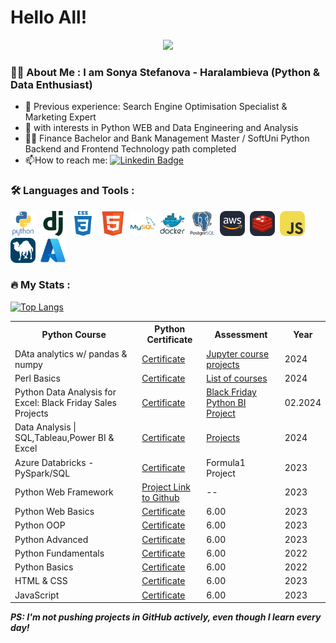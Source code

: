 <h1>
  Hello All!
</h1>

<div align="center">
<img src="https://media4.giphy.com/media/coxQHKASG60HrHtvkt/giphy.gif?cid=ecf05e478m68zpix8f7y7kurycgorru6ooq2ru8z8q9dzy4i&ep=v1_gifs_search&rid=giphy.gif&ct=g"></div>

### :woman_technologist: About Me : I am Sonya Stefanova - Haralambieva (Python & Data Enthusiast)
- :telescope: Previous experience: Search Engine Optimisation Specialist & Marketing Expert
- :telescope: with interests in Python WEB and Data Engineering and Analysis
- :woman_student: Finance Bachelor and Bank Management Master / SoftUni Python Backend and Frontend Technology path completed
- :mailbox:How to reach me: [![Linkedin Badge](https://img.shields.io/badge/-Sonya-blue?style=flat&logo=Linkedin&logoColor=white)](https://www.linkedin.com/in/sonya-stefanova-haralambieva-41286537/)

### :hammer_and_wrench: Languages and Tools :

<div>
<img src="https://github.com/devicons/devicon/blob/master/icons/python/python-original-wordmark.svg" title="Django" alt="Django" width="40" height="40"/>&nbsp;
    <img src="https://github.com/devicons/devicon/blob/master/icons/django/django-plain.svg" title="Django" alt="Django" width="40" height="40"/>&nbsp;
  <img src="https://github.com/devicons/devicon/blob/master/icons/css3/css3-plain-wordmark.svg"  title="CSS3" alt="CSS" width="40" height="40"/>&nbsp;
  <img src="https://github.com/devicons/devicon/blob/master/icons/html5/html5-original.svg" title="HTML5" alt="HTML" width="40" height="40"/>&nbsp;
  <img src="https://github.com/devicons/devicon/blob/master/icons/mysql/mysql-original-wordmark.svg" title="MySQL"  alt="MySQL" width="40" height="40"/>&nbsp;
 <img src="https://github.com/devicons/devicon/blob/master/icons/docker/docker-original-wordmark.svg" title="Docker"  alt="Docker" width="40" height="40"/>&nbsp;
<img src="https://github.com/devicons/devicon/blob/master/icons/postgresql/postgresql-original-wordmark.svg" title="PostgreSQL"  alt="Postgres" width="40" height="40"/>&nbsp;
<img src="https://github.com/tandpfun/skill-icons/blob/main/icons/AWS-Dark.svg" title="AWS"  alt="AWS" width="40" height="40"/>&nbsp;
<img src="https://github.com/tandpfun/skill-icons/blob/main/icons/Redis-Dark.svg" title="Redis Cache"  alt="Redis" width="40" height="40"/>&nbsp;
  <img src="https://github.com/tandpfun/skill-icons/blob/main/icons/JavaScript.svg" title="JS"  alt="JS" width="40" height="40"/>&nbsp;
  <img src="https://github.com/tandpfun/skill-icons/blob/main/icons/Perl.svg" title="JS"  alt="JS" width="40" height="40"/>&nbsp;
  <img src="https://raw.githubusercontent.com/devicons/devicon/55609aa5bd817ff167afce0d965585c92040787a/icons/azure/azure-original.svg" title="Azure"  alt="Azure" width="40" height="40"/>&nbsp;

  
</div>

### :fire: My Stats :
[![Top Langs](https://github-readme-stats.vercel.app/api/top-langs/?username=sonya-stefanova&layout=compact&theme=vision-friendly-dark)](https://github.com/anuraghazra/github-readme-stats)
<div>
<table>
  <tr>
    <th>Python Course</th>
    <th>Python Certificate</th>
    <th>Assessment</th>
    <th>Year</th>
  </tr>
    <tr>
    <td>DAta analytics w/ pandas & numpy </td>
    <td><a href="https://www.udemy.com/certificate/UC-c9890488-dfc8-4bda-bd74-e13636aeb5fe/">Certificate</a></td>
    <td><a href="https://github.com/sonya-stefanova/data_analysis_pandas">Jupyter course projects</a></td>
    <td>2024</td>
  </tr>
  <tr>
    <td>Perl Basics </td>
    <td><a href="https://udemy-certificate.s3.amazonaws.com/image/UC-551c5f3f-7790-49d5-b344-7887f81558de.jpg?v=1710600623000">Certificate</a></td>
    <td><a href="https://github.com/sonya-stefanova/perl">List of courses</a></td>
    <td>2024</td>
  </tr>
   <tr>
    <td>Python Data Analysis for Excel: Black Friday Sales Projects 
</td>
     <td><a href="https://www.udemy.com/certificate/UC-c793cc5f-eec4-44f5-aff7-08a6f9665cc2/">Certificate</a></td>
    <td><a href="https://github.com/sonya-stefanova/Python-Data-Analysis-For-Excel-Black-Friday-Sales-Project-">Black Friday Python BI Project</a></td>
    <td>02.2024</td>
  </tr>
  <tr>
    <td>Data Analysis | SQL,Tableau,Power BI & Excel 
</td>
     <td><a href="https://www.udemy.com/certificate/UC-e9f917e7-d95f-4b1f-894d-9d91efdead9a/">Certificate</a></td>
    <td><a href="https://public.tableau.com/app/profile/sonya.stefanova.haralambieva/vizzes">Projects</a></td>
    <td>2024</td>
  </tr>
    <tr>
    <td>Azure Databricks - PySpark/SQL</td>
     <td><a href="https://www.udemy.com/certificate/UC-29865d1c-fddc-4123-af2c-69f5f3225de3/">Certificate</a></td>
    <td>Formula1 Project</td>
    <td>2023</td>
  </tr>
  <tr>
    <td>Python Web Framework</td>
     <td><a href="https://github.com/sonya-stefanova/DJANGO-BLOG-APP">Project Link to Github</a></td>
    <td>--</td>
    <td>2023</td>
  </tr>
  <tr>
    <td>Python Web Basics</td>
    <td><a href="https://softuni.bg/certificates/certificates/converttoimage/177803?code=7aaf7677">Certificate</a></td>
    <td>6.00</td>
    <td>2023</td>
  </tr>
  <tr>
    <td>Python OOP</td>
    <td><a href="https://softuni.bg/certificates/certificates/converttoimage/168166?code=0d1f9d57">Certificate</a></td>
    <td>6.00</td>
    <td>2023</td>
  </tr>

  <tr>
    <td>Python Advanced</td>
    <td><a href="https://softuni.bg/certificates/certificates/converttoimage/159268?code=8ae628f2)https://softuni.bg/certificates/certificates/converttoimage/159268?code=8ae628f2">Certificate</a></td>
    <td>6.00</td>
    <td>2023</td>
  </tr>
    <tr>
    <td>Python Fundamentals</td>
    <td><a href="https://softuni.bg/certificates/certificates/converttoimage/138811?code=e99bb0fd">Certificate</a></td>
    <td>6.00</td>
    <td>2022</td>
  </tr>
  <tr>
    <td>Python Basics</td>
    <td><a href="https://softuni.bg/certificates/certificates/converttoimage/125902?code=99e98268">Certificate</a></td>
    <td>6.00</td>
    <td>2022</td>
  </tr>
  <tr>
    <td>HTML & CSS </td>
     <td><a href="https://softuni.bg/certificates/certificates/converttoimage/200278?code=db26188d">Certificate</a></td>
    <td>6.00</td>
    <td>2023</td>
  </tr>
  <tr>
    <td>JavaScript </td>
     <td><a href="https://softuni.bg/certificates/details/199304/64387d92">Certificate</a></td>
    <td>6.00</td>
    <td>2023</td>
  </tr>
</table>
  </div>
<i><b>PS: I'm not pushing projects in GitHub actively, even though I learn every day!</b></i>



